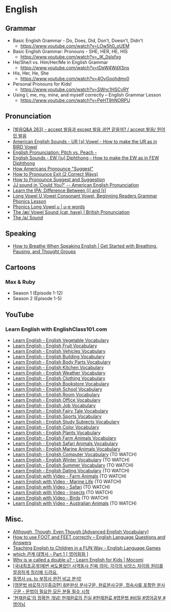 # English
## Grammar
* Basic English Grammar - Do, Does, Did, Don't, Doesn't, Didn't
    * https://www.youtube.com/watch?v=LOw5h0_oUEM
* Basic English Grammar: Pronouns - SHE, HER, HE, HIS
    * https://www.youtube.com/watch?v=_IK_0sIsfxg
* He/She/I vs. Him/Her/Me in English Grammar
    * https://www.youtube.com/watch?v=tDeW4WdXSns
* His, Her, He, She
    * https://www.youtube.com/watch?v=4OvGoohdmv0
* Personal Pronouns for Kids!
    * https://www.youtube.com/watch?v=SWnc1HSCvRY
* Using I, me, my, mine, and myself correctly – English Grammar Lesson
    * https://www.youtube.com/watch?v=PeHT9hNORPU

## Pronunciation
* [[발음Q&A 263] - accept 발음과 except 발음 과연 같을까? / accept 발음/ 원어민 발음](https://www.youtube.com/watch?v=WtsO33Hi0kk)
* [American English Sounds - UR [ɜ] Vowel - How to make the UR as in BIRD Vowel](https://www.youtube.com/watch?v=Ehn6XixUBKs)
* [English Pronunciation: Pitch vs. Peach -](https://www.youtube.com/watch?v=Pq4pVSpWTXg)
* [English Sounds - EW [ju] Diphthong - How to make the EW as in FEW Diphthong](https://www.youtube.com/watch?v=3VhF-y1EVoE)
* [How Americans Pronounce "Suggest"](https://www.youtube.com/watch?v=6nLlSEN1jlI)
* [How to Pronounce Exit (2 Correct Ways)](https://www.youtube.com/watch?v=KXpdtxhQ81M)
* [How to Pronounce Suggest and Suggestion](https://www.youtube.com/watch?v=-D5OQ60ohX4)
* [JJ sound in 'Could You?' -- American English Pronunciation](https://www.youtube.com/watch?v=hr2BePfVll8)
* [Learn the IPA: Difference Between [i] and [ɪ]](https://www.youtube.com/watch?v=UzIIfn1ooJ0)
* [Long Vowel U Vowel Consonant Vowel, Beginning Readers Grammar Phonics Lesson](https://www.youtube.com/watch?v=jhZx7VsCKE8)
* [Phonics Long Vowel u | u-e words](https://www.youtube.com/watch?v=XJ-_nS81R4s)
* [The /æ/ Vowel Sound (cat, have) | British Pronunciation](https://www.youtube.com/watch?v=0UhhMtD6u9Q)
* [The /ə/ Sound](https://www.youtube.com/watch?v=RVvn6204I_Y)

## Speaking
* [How to Breathe When Speaking English | Get Started with Breathing, Pausing, and Thought Groups](https://www.youtube.com/watch?v=IKUWcrVGrZE)

## Cartoons
### Max & Ruby
* Season 1 (Episode 1-12)
* Season 2 (Episode 1-5)

## YouTube
### Learn English with EnglishClass101.com
* [Learn English - English Vegetable Vocabulary](https://www.youtube.com/watch?v=0xcGaaiDjX4)
* [Learn English - English Fruit Vocabulary](https://www.youtube.com/watch?v=q4lJqY62gcA)
* [Learn English - English Vehicles Vocabulary](https://www.youtube.com/watch?v=c3QmTsGxODc)
* [Learn English - English Building Vocabulary](https://www.youtube.com/watch?v=lAoqZ-YK_Ks)
* [Learn English - English Body Parts Vocabulary](https://www.youtube.com/watch?v=Zo9fQ9A60rU)
* [Learn English - English Kitchen Vocabulary](https://www.youtube.com/watch?v=TdHeNltTZsU)
* [Learn English - English Weather Vocabulary](https://www.youtube.com/watch?v=OsAj4s-x3yg)
* [Learn English - English Clothing Vocabulary](https://www.youtube.com/watch?v=buyp2APZr4g)
* [Learn English - English Bookstore Vocabulary](https://www.youtube.com/watch?v=p1AAzSy0k-4)
* [Learn English - English School Vocabulary](https://www.youtube.com/watch?v=NSVTw_j30QU)
* [Learn English - English Room Vocabulary](https://www.youtube.com/watch?v=GeHUzx0PzdY)
* [Learn English - English Office Vocabulary](https://www.youtube.com/watch?v=45qGxEgIwWY)
* [Learn English - English Job Vocabulary](https://www.youtube.com/watch?v=PTKAwEWn9Ys)
* [Learn English - English Fairy Tale Vocabulary](https://www.youtube.com/watch?v=-dolPtIU72U)
* [Learn English - English Sports Vocabulary](https://www.youtube.com/watch?v=EubqKQJVykI)
* [Learn English - English Study Subjects Vocabulary](https://www.youtube.com/watch?v=9ZNBef_ife4)
* [Learn English - English Color Vocabulary](https://www.youtube.com/watch?v=RSKTEvPpXTc)
* [Learn English - English Plants Vocabulary](https://www.youtube.com/watch?v=FaMi1ImG1qw)
* [Learn English - English Farm Animals Vocabulary](https://www.youtube.com/watch?v=v9WYS7rKv4w)
* [Learn English - English Safari Animals Vocabulary](https://www.youtube.com/watch?v=WfAzME6J3kM)
* [Learn English - English Marine Animals Vocabulary](https://www.youtube.com/watch?v=k-fd357B9Ms)
* [Learn English - English Computer Vocabulary](https://www.youtube.com/watch?v=HaPCvDqaVg0) (TO WATCH)
* [Learn English - English Winter Vocabulary](https://www.youtube.com/watch?v=5gXwMOrv3hA) (TO WATCH)
* [Learn English - English Summer Vocabulary](https://www.youtube.com/watch?v=1zD0xS2BCec) (TO WATCH)
* [Learn English - English Dating Vocabulary](https://www.youtube.com/watch?v=8rnyxW5gG74) (TO WATCH)
* [Learn English with Video - Farm Animals](https://www.youtube.com/watch?v=yxFblBEDmSE) (TO WATCH)
* [Learn English with Video - Marine Life](https://www.youtube.com/watch?v=7-hhsIOvwqk) (TO WATCH)
* [Learn English with Video - Safari](https://www.youtube.com/watch?v=TehTHKRoBWQ) (TO WATCH)
* [Learn English with Video - Insects](https://www.youtube.com/watch?v=gBGZtmYGybw) (TO WATCH)
* [Learn English with Video - Birds](https://www.youtube.com/watch?v=cO2pv9_z6R8) (TO WATCH)
* [Learn English with Video - Australian Animals](https://www.youtube.com/watch?v=45tt0CM-kbY) (TO WATCH)

## Misc.
* [Although, Though, Even Though [Advanced English Vocabulary]](https://www.youtube.com/watch?v=r2-rfHs-jh0)
* [How to use FOOT and FEET correctly – English Language Questions and Answers](https://www.youtube.com/watch?v=Vbt2ire7iI4)
* [Teaching English to Children in a FUN Way - English Language Games](https://www.youtube.com/watch?v=-lYhBrAaJqk)
* [which 관계 대명사 - Part 1 [ 영어회화 ]](https://www.youtube.com/watch?v=NUwbOJP049U)
* [Why is w called a double u? - Learn English for Kids | Mocomi](https://www.youtube.com/watch?v=KDgIXaB3EWY)
* [[국내최초공개]매번 써도몰랐던 사역동사 진짜 의미: 각각의 뉘앙스 차이와 원리를 깔끔하게 정리해 드려요.](https://www.youtube.com/watch?v=Qo9rT-U5CLk)
* [동명사 vs. to 부정사 완전 비교 분석!](https://www.youtube.com/watch?v=DuLsBcxOLvI)
* [[영문법 바로하기][중급편] 8분완성 분사구문, 완료분사구문, 접속사를 포함한 분사구문 - 문법이 필요한 모든 분들 필수 시청](https://www.youtube.com/watch?v=VJyQvPxMp1s)
* ['현재완료'의 정확한 개념! 현재완료의 진실 #현재완료 #영문법 #비밀 #영어공부 #영어뇌](https://www.youtube.com/watch?v=iPJai5SOiV0)
